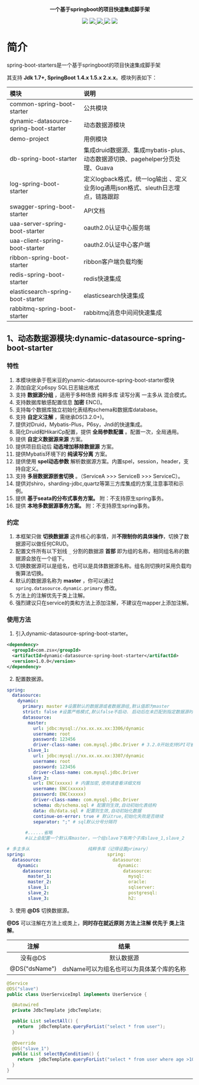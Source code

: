 
<p align="center">
	<strong>一个基于springboot的项目快速集成脚手架</strong>
</p>

<p align="center">
    <a >
        <img src="https://github.com/baomidou/dynamic-datasource-spring-boot-starter/workflows/CodeQL/badge.svg?branch=master" >
    </a>
    <a href="http://mvnrepository.com/artifact/com.baomidou/dynamic-datasource-spring-boot-starter" target="_blank">
        <img src="https://img.shields.io/maven-central/v/com.baomidou/dynamic-datasource-spring-boot-starter.svg" >
    </a>
    <a href="http://www.apache.org/licenses/LICENSE-2.0.html" target="_blank">
        <img src="http://img.shields.io/:license-apache-brightgreen.svg" >
    </a>
    <a>
        <img src="https://img.shields.io/badge/JDK-1.7+-green.svg" >
    </a>
    <a>
        <img src="https://img.shields.io/badge/springBoot-1.5.x__2.x.x-green.svg" >
    </a>
</p>

# 简介

spring-boot-starters是一个基于springboot的项目快速集成脚手架

其支持 **Jdk 1.7+,    SpringBoot 1.4.x  1.5.x   2.x.x**。模块列表如下：

|     模块    |                  说明                  |
| :------------ | :--------------------------------------- |
| common-spring-boot-starter |公共模块|
| dynamic-datasource-spring-boot-starter | 动态数据源模块 |
| demo-project | 用例模块 |
| db-spring-boot-starter | 集成druid数据源、集成mybatis-plus、动态数据源切换、pagehelper分页处理、Guava |
| log-spring-boot-starter | 定义logback格式，统一log输出 、定义业务log通用json格式、sleuth日志埋点，链路跟踪 |
| swagger-spring-boot-starter | API文档 |
| uaa-server-spring-boot-starter | oauth2.0认证中心服务端 |
| uaa-client-spring-boot-starter | oauth2.0认证中心客户端 |
| ribbon-spring-boot-starter | ribbon客户端负载均衡 |
| redis-spring-boot-starter | redis快速集成 |
| elasticsearch-spring-boot-starter | elasticsearch快速集成 |
| rabbitmq-spring-boot-starter  | rabbitmq消息中间间快速集成 |

## 1、动态数据源模块:dynamic-datasource-spring-boot-starter
### 特性

1. 本模块继承于苞米豆的ynamic-datasource-spring-boot-starter模块
2. 添加自定义p6spy SQL日志输出格式
3. 支持 **数据源分组** ，适用于多种场景 纯粹多库  读写分离  一主多从  混合模式。
4. 支持数据库敏感配置信息 **加密**  ENC()。
5. 支持每个数据库独立初始化表结构schema和数据库database。
6. 支持 **自定义注解** ，需继承DS(3.2.0+)。
7. 提供对Druid，Mybatis-Plus，P6sy，Jndi的快速集成。
8. 简化Druid和HikariCp配置，提供 **全局参数配置** 。配置一次，全局通用。
9. 提供 **自定义数据源来源** 方案。
10. 提供项目启动后 **动态增加移除数据源** 方案。
11. 提供Mybatis环境下的  **纯读写分离** 方案。
12. 提供使用 **spel动态参数** 解析数据源方案。内置spel，session，header，支持自定义。
13. 支持  **多层数据源嵌套切换** 。（ServiceA >>>  ServiceB >>> ServiceC）。
14. 提供对shiro，sharding-jdbc,quartz等第三方库集成的方案,注意事项和示例。
15. 提供  **基于seata的分布式事务方案。** 附：不支持原生spring事务。
16. 提供  **本地多数据源事务方案。** 附：不支持原生spring事务。

### 约定

1. 本框架只做 **切换数据源** 这件核心的事情，并**不限制你的具体操作**，切换了数据源可以做任何CRUD。
2. 配置文件所有以下划线 `_` 分割的数据源 **首部** 即为组的名称，相同组名称的数据源会放在一个组下。
3. 切换数据源可以是组名，也可以是具体数据源名称。组名则切换时采用负载均衡算法切换。
4. 默认的数据源名称为  **master** ，你可以通过 `spring.datasource.dynamic.primary` 修改。
5. 方法上的注解优先于类上注解。
6. 强烈建议只在service的类和方法上添加注解，不建议在mapper上添加注解。

### 使用方法

1. 引入dynamic-datasource-spring-boot-starter。

```xml
<dependency>
  <groupId>com.zsx</groupId>
  <artifactId>dynamic-datasource-spring-boot-starter</artifactId>
  <version>1.0.0</version>
</dependency>
```
2. 配置数据源。

```yaml
spring:
  datasource:
    dynamic:
      primary: master #设置默认的数据源或者数据源组,默认值即为master
      strict: false #设置严格模式,默认false不启动. 启动后在未匹配到指定数据源时候会抛出异常,不启动则使用默认数据源.
      datasource:
        master:
          url: jdbc:mysql://xx.xx.xx.xx:3306/dynamic
          username: root
          password: 123456
          driver-class-name: com.mysql.jdbc.Driver # 3.2.0开始支持SPI可省略此配置
        slave_1:
          url: jdbc:mysql://xx.xx.xx.xx:3307/dynamic
          username: root
          password: 123456
          driver-class-name: com.mysql.jdbc.Driver
        slave_2:
          url: ENC(xxxxx) # 内置加密,使用请查看详细文档
          username: ENC(xxxxx)
          password: ENC(xxxxx)
          driver-class-name: com.mysql.jdbc.Driver
          schema: db/schema.sql # 配置则生效,自动初始化表结构
          data: db/data.sql # 配置则生效,自动初始化数据
          continue-on-error: true # 默认true,初始化失败是否继续
          separator: ";" # sql默认分号分隔符
          
       #......省略
       #以上会配置一个默认库master，一个组slave下有两个子库slave_1,slave_2
```

```yaml
# 多主多从                      纯粹多库（记得设置primary）                   混合配置
spring:                               spring:                               spring:
  datasource:                           datasource:                           datasource:
    dynamic:                              dynamic:                              dynamic:
      datasource:                           datasource:                           datasource:
        master_1:                             mysql:                                master:
        master_2:                             oracle:                               slave_1:
        slave_1:                              sqlserver:                            slave_2:
        slave_2:                              postgresql:                           oracle_1:
        slave_3:                              h2:                                   oracle_2:
```

3. 使用  **@DS**  切换数据源。

**@DS** 可以注解在方法上或类上，**同时存在就近原则 方法上注解 优先于 类上注解**。

|     注解      |                   结果                   |
| :-----------: | :--------------------------------------: |
|    没有@DS    |                默认数据源                |
| @DS("dsName") | dsName可以为组名也可以为具体某个库的名称 |

```java
@Service
@DS("slave")
public class UserServiceImpl implements UserService {

  @Autowired
  private JdbcTemplate jdbcTemplate;

  public List selectAll() {
    return  jdbcTemplate.queryForList("select * from user");
  }
  
  @Override
  @DS("slave_1")
  public List selectByCondition() {
    return  jdbcTemplate.queryForList("select * from user where age >10");
  }
}
```
---

